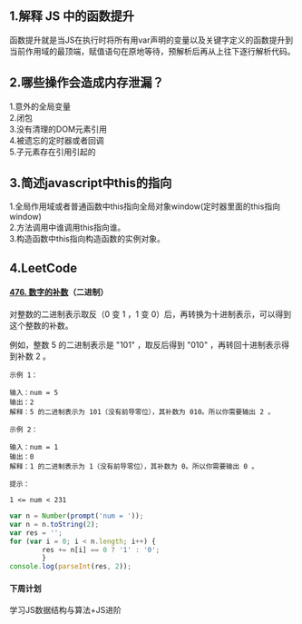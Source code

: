 ## 1.解释 JS 中的函数提升

函数提升就是当JS在执行时将所有用var声明的变量以及关键字定义的函数提升到当前作用域的最顶端，赋值语句在原地等待，预解析后再从上往下逐行解析代码。

## 2.**哪些操作会造成内存泄漏？**

1.意外的全局变量<br/>
2.闭包<br/>
3.没有清理的DOM元素引用<br/>
4.被遗忘的定时器或者回调<br/>
5.子元素存在引用引起的
## 3.**简述javascript中this的指向**

1.全局作用域或者普通函数中this指向全局对象window(定时器里面的this指向window)<br/>
2.方法调用中谁调用this指向谁。<br/>
3.构造函数中this指向构造函数的实例对象。

## 4.LeetCode

#### [476. 数字的补数](https://leetcode-cn.com/problems/number-complement/)（二进制）

对整数的二进制表示取反（0 变 1 ，1 变 0）后，再转换为十进制表示，可以得到这个整数的补数。

例如，整数 5 的二进制表示是 "101" ，取反后得到 "010" ，再转回十进制表示得到补数 2 。

```
示例 1：

输入：num = 5
输出：2
解释：5 的二进制表示为 101（没有前导零位），其补数为 010。所以你需要输出 2 。
```



```
示例 2：

输入：num = 1
输出：0
解释：1 的二进制表示为 1（没有前导零位），其补数为 0。所以你需要输出 0 。
```



```
提示：

1 <= num < 231
```

```js
var n = Number(prompt('num = '));
var n = n.toString(2);
var res = '';
for (var i = 0; i < n.length; i++) {
        res += n[i] == 0 ? '1' : '0';
        }
console.log(parseInt(res, 2));
```

#### 下周计划
学习JS数据结构与算法+JS进阶
